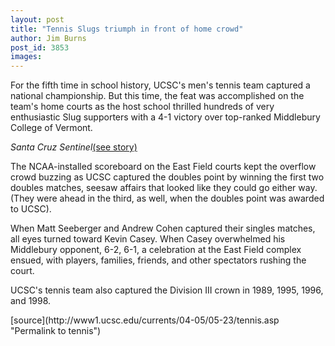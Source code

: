 ```yaml
---
layout: post
title: "Tennis Slugs triumph in front of home crowd"
author: Jim Burns
post_id: 3853
images:
---
```


<a name="content" id="content"></a>
<p>
  For the fifth time in school history, UCSC's men's tennis team captured a national championship. But this time, the feat was accomplished on the team's home courts as the host school thrilled hundreds of very enthusiastic Slug supporters with a 4-1 victory over top-ranked Middlebury College of Vermont.
</p><i>Santa Cruz Sentinel</i><a href="http://www.santacruzsentinel.com/archive/2005/May/22/sport/stories/04sport.htm">(see story)</a>
<p>
  The NCAA-installed scoreboard on the East Field courts kept the overflow crowd buzzing as UCSC captured the doubles point by winning the first two doubles matches, seesaw affairs that looked like they could go either way. (They were ahead in the third, as well, when the doubles point was awarded to UCSC).
</p>
<p>
  When Matt Seeberger and Andrew Cohen captured their singles matches, all eyes turned toward Kevin Casey. When Casey overwhelmed his Middlebury opponent, 6-2, 6-1, a celebration at the East Field complex ensued, with players, families, friends, and other spectators rushing the court.
</p>
<p>
  UCSC's tennis team also captured the Division III crown in 1989, 1995, 1996, and 1998.
</p>
[source](http://www1.ucsc.edu/currents/04-05/05-23/tennis.asp "Permalink to tennis")
